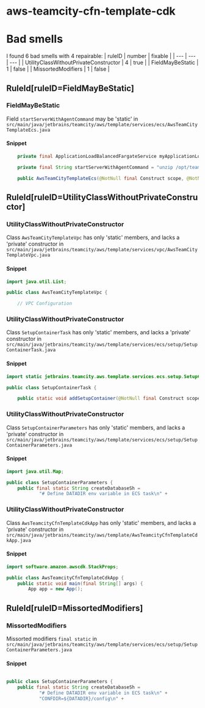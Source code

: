 # aws-teamcity-cfn-template-cdk 
 
# Bad smells
I found 6 bad smells with 4 repairable:
| ruleID | number | fixable |
| --- | --- | --- |
| UtilityClassWithoutPrivateConstructor | 4 | true |
| FieldMayBeStatic | 1 | false |
| MissortedModifiers | 1 | false |
## RuleId[ruleID=FieldMayBeStatic]
### FieldMayBeStatic
Field `startServerWithAgentCommand` may be 'static'
in `src/main/java/jetbrains/teamcity/aws/template/services/ecs/AwsTeamCityTemplateEcs.java`
#### Snippet
```java
    private final ApplicationLoadBalancedFargateService myApplicationLoadBalancedFargateService;

    private final String startServerWithAgentCommand = "unzip /opt/teamcity/webapps/ROOT/update/buildAgent.zip -d /opt/teamcity/buildAgent; mv /opt/teamcity/buildAgent/conf/buildAgent.dist.properties /opt/teamcity/buildAgent/conf/buildAgent.properties; /opt/teamcity/bin/runAll.sh start; while ! tail -f /opt/teamcity/logs/teamcity-server.log ; do sleep 1 ; done";

    public AwsTeamCityTemplateEcs(@NotNull final Construct scope, @NotNull final Vpc vpc, @NotNull final AwsTeamCityTemplateEfs teamcityTemplateEfs) {
```

## RuleId[ruleID=UtilityClassWithoutPrivateConstructor]
### UtilityClassWithoutPrivateConstructor
Class `AwsTeamCityTemplateVpc` has only 'static' members, and lacks a 'private' constructor
in `src/main/java/jetbrains/teamcity/aws/template/services/vpc/AwsTeamCityTemplateVpc.java`
#### Snippet
```java
import java.util.List;

public class AwsTeamCityTemplateVpc {

    // VPC Configuration
```

### UtilityClassWithoutPrivateConstructor
Class `SetupContainerTask` has only 'static' members, and lacks a 'private' constructor
in `src/main/java/jetbrains/teamcity/aws/template/services/ecs/setup/SetupContainerTask.java`
#### Snippet
```java
import static jetbrains.teamcity.aws.template.services.ecs.setup.SetupContainerParameters.createDatabaseSh;

public class SetupContainerTask {

    public static void addSetupContainer(@NotNull final Construct scope,
```

### UtilityClassWithoutPrivateConstructor
Class `SetupContainerParameters` has only 'static' members, and lacks a 'private' constructor
in `src/main/java/jetbrains/teamcity/aws/template/services/ecs/setup/SetupContainerParameters.java`
#### Snippet
```java
import java.util.Map;

public class SetupContainerParameters {
    public final static String createDatabaseSh =
            "# Define DATADIR env variable in ECS task\n" +
```

### UtilityClassWithoutPrivateConstructor
Class `AwsTeamcityCfnTemplateCdkApp` has only 'static' members, and lacks a 'private' constructor
in `src/main/java/jetbrains/teamcity/aws/template/AwsTeamcityCfnTemplateCdkApp.java`
#### Snippet
```java
import software.amazon.awscdk.StackProps;

public class AwsTeamcityCfnTemplateCdkApp {
    public static void main(final String[] args) {
        App app = new App();
```

## RuleId[ruleID=MissortedModifiers]
### MissortedModifiers
Missorted modifiers `final static`
in `src/main/java/jetbrains/teamcity/aws/template/services/ecs/setup/SetupContainerParameters.java`
#### Snippet
```java

public class SetupContainerParameters {
    public final static String createDatabaseSh =
            "# Define DATADIR env variable in ECS task\n" +
            "CONFDIR=${DATADIR}/config\n" +
```

